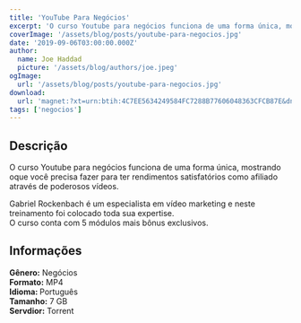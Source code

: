 ```yaml
---
title: 'YouTube Para Negócios'
excerpt: 'O curso Youtube para negócios funciona de uma forma única, mostrando oque você precisa fazer para ter rendimentos satisfatórios como afiliado através de poderosos vídeos.  Gabriel Rockenbach é um especialista em vídeo marketing e neste treinamento foi colocado toda sua expertise.'
coverImage: '/assets/blog/posts/youtube-para-negocios.jpg'
date: '2019-09-06T03:00:00.000Z'
author:
  name: Joe Haddad
  picture: '/assets/blog/authors/joe.jpeg'
ogImage:
  url: '/assets/blog/posts/youtube-para-negocios.jpg'
download:
  url: 'magnet:?xt=urn:btih:4C7EE5634249584FC7288B77606048363CFCB87E&dn=YouTube%20Para%20Neg%c3%b3cios&tr=udp%3a%2f%2ftracker.openbittorrent.com%3a1337%2fannounce&tr=udp%3a%2f%2ftracker.opentrackr.org%3a1337%2fannounce'
tags: ['negocios']
---
```

<h2>Descrição</h2>
<p></p><p>O curso Youtube para negócios funciona de uma forma única, mostrando oque você precisa fazer para ter rendimentos satisfatórios como afiliado através de poderosos vídeos.</p><p>Gabriel Rockenbach é um especialista em vídeo marketing e neste treinamento foi colocado toda sua expertise.<br/>O curso conta com 5 módulos mais bônus exclusivos.</p><h2>Informações</h2><p><strong>Gênero:</strong> Negócios<br/><strong>Formato:</strong> MP4<br/><strong>Idioma: </strong>Português<br/><strong>Tamanho:</strong> 7 GB<br/><strong>Servdior:</strong> Torrent</p>